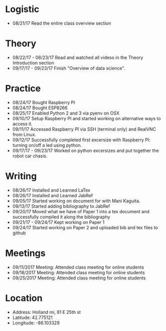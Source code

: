 # Logistic

* 08/21/17 Read the entire class overview section 

# Theory

* 08/22/17 - 08/23/17 Read and watched all videso in the Theory Introduction section
* 09/17/17 - 09/23/17 Finish "Overview of data science".

# Practice

* 08/24/17 Bought Raspberry PI
* 08/24/17 Bought ESP8266
* 08/25/17 Enabled Python 2 and 3 via pyenv on OSX
* 09/10/17 Setup Raspberry PI and started working on alternative ways to access it.
* 09/11/17 Accessed Raspberry PI via SSH (terminal only) and RealVNC from Linux.
* 09/12/17 Successfully completed first excersize with Raspberry PI: turning on/off a led using python.
* 09/17/17 - 09/23/17 Worked on python excersizes and put together the robot car chasis.


# Writing

* 08/26/17 Installed and Learned LaTex
* 08/26/17 Installed and Learned JabRef
* 09/05/17 Started working on document for with Mani Kaguita.
* 09/13/17 Started adding bibliography to JabRef
* 09/20/17 Moved what we have of Paper 1 into a tex document and successfully compiled it along the bibliography
* 09/21/17 -  09/24/17 Kept working on Paper 1
* 09/24/17 Started working on Paper 2 and uploaded bib and tex files to github 

# Meetings

* 09/11/2017 Meeting: Attended class meeting for online students
* 09/18/2017 Meeting: Attended class meeting for online students
* 09/25/2017 Meeting: Attended class meeting for online students

# Location

* Address: Holland mi, 81 E 25th st
* Latitude: 42.775121
* Longitude: -86.103329 
